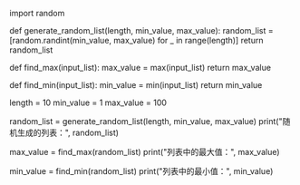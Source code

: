 import random

def generate_random_list(length, min_value, max_value):
    random_list = [random.randint(min_value, max_value) for _ in range(length)]
    return random_list

def find_max(input_list):
    max_value = max(input_list)
    return max_value

def find_min(input_list):
    min_value = min(input_list)
    return min_value

length = 10
min_value = 1
max_value = 100

random_list = generate_random_list(length, min_value, max_value)
print("随机生成的列表：", random_list)

max_value = find_max(random_list)
print("列表中的最大值：", max_value)

min_value = find_min(random_list)
print("列表中的最小值：", min_value)
